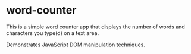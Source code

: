 # word-counter

This is a simple word counter app that displays the number of words and characters you type(d) on a text area. 

Demonstrates JavaScript DOM manipulation techniques.
